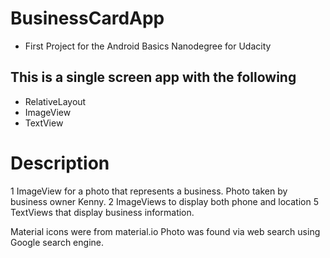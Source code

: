 # BusinessCardApp
- First Project for the Android Basics Nanodegree for Udacity

## This is a single screen app with the following 
- RelativeLayout
- ImageView
- TextView

# Description
1 ImageView for a photo that represents a business. Photo taken by business owner Kenny. 
2 ImageViews to display both phone and location
5 TextViews that display business information.

Material icons were from material.io
Photo was found via web search using Google search engine. 
